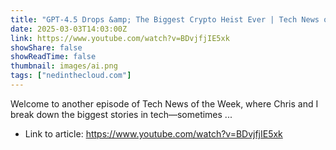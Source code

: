 ```yaml
---
title: "GPT-4.5 Drops &amp; The Biggest Crypto Heist Ever | Tech News of the Week"
date: 2025-03-03T14:03:00Z
link: https://www.youtube.com/watch?v=BDvjfjIE5xk
showShare: false
showReadTime: false
thumbnail: images/ai.png
tags: ["nedinthecloud.com"]
---
```

Welcome to another episode of Tech News of the Week, where Chris and I break down the biggest stories in tech—sometimes ...

- Link to article: https://www.youtube.com/watch?v=BDvjfjIE5xk